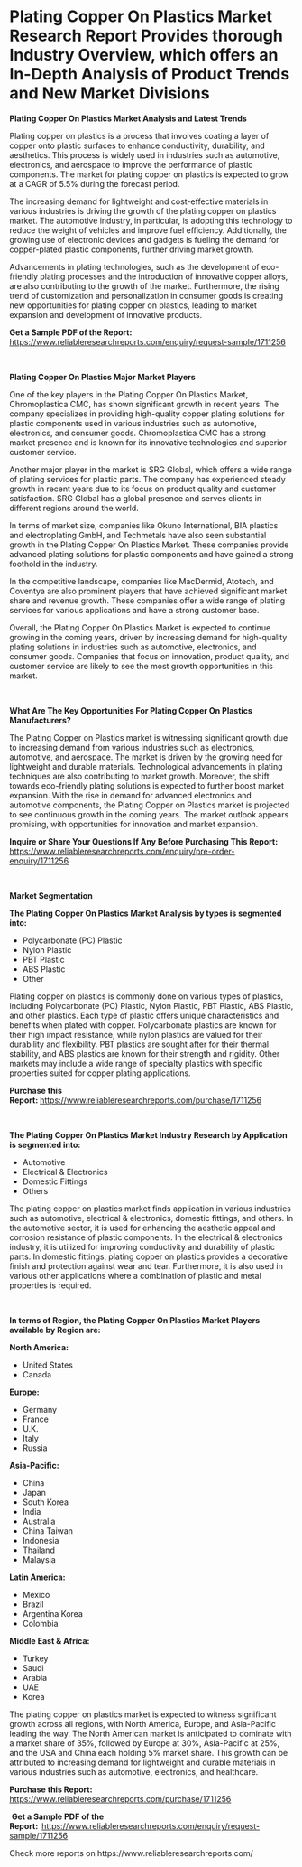 <p><h1>Plating Copper On Plastics Market Research Report Provides thorough Industry Overview, which offers an In-Depth Analysis of Product Trends and New Market Divisions</h1></p><p><strong>Plating Copper On Plastics Market Analysis and Latest Trends</strong></p>
<p><p>Plating copper on plastics is a process that involves coating a layer of copper onto plastic surfaces to enhance conductivity, durability, and aesthetics. This process is widely used in industries such as automotive, electronics, and aerospace to improve the performance of plastic components. The market for plating copper on plastics is expected to grow at a CAGR of 5.5% during the forecast period.</p><p>The increasing demand for lightweight and cost-effective materials in various industries is driving the growth of the plating copper on plastics market. The automotive industry, in particular, is adopting this technology to reduce the weight of vehicles and improve fuel efficiency. Additionally, the growing use of electronic devices and gadgets is fueling the demand for copper-plated plastic components, further driving market growth.</p><p>Advancements in plating technologies, such as the development of eco-friendly plating processes and the introduction of innovative copper alloys, are also contributing to the growth of the market. Furthermore, the rising trend of customization and personalization in consumer goods is creating new opportunities for plating copper on plastics, leading to market expansion and development of innovative products.</p></p>
<p><strong>Get a Sample PDF of the Report:&nbsp;</strong> <a href="https://www.reliableresearchreports.com/enquiry/request-sample/1711256">https://www.reliableresearchreports.com/enquiry/request-sample/1711256</a></p>
<p>&nbsp;</p>
<p><strong>Plating Copper On Plastics Major Market Players</strong></p>
<p><p>One of the key players in the Plating Copper On Plastics Market, Chromoplastica CMC, has shown significant growth in recent years. The company specializes in providing high-quality copper plating solutions for plastic components used in various industries such as automotive, electronics, and consumer goods. Chromoplastica CMC has a strong market presence and is known for its innovative technologies and superior customer service. </p><p>Another major player in the market is SRG Global, which offers a wide range of plating services for plastic parts. The company has experienced steady growth in recent years due to its focus on product quality and customer satisfaction. SRG Global has a global presence and serves clients in different regions around the world.</p><p>In terms of market size, companies like Okuno International, BIA plastics and electroplating GmbH, and Techmetals have also seen substantial growth in the Plating Copper On Plastics Market. These companies provide advanced plating solutions for plastic components and have gained a strong foothold in the industry.</p><p>In the competitive landscape, companies like MacDermid, Atotech, and Coventya are also prominent players that have achieved significant market share and revenue growth. These companies offer a wide range of plating services for various applications and have a strong customer base.</p><p>Overall, the Plating Copper On Plastics Market is expected to continue growing in the coming years, driven by increasing demand for high-quality plating solutions in industries such as automotive, electronics, and consumer goods. Companies that focus on innovation, product quality, and customer service are likely to see the most growth opportunities in this market.</p></p>
<p>&nbsp;</p>
<p><strong>What Are The Key Opportunities For Plating Copper On Plastics Manufacturers?</strong></p>
<p><p>The Plating Copper on Plastics market is witnessing significant growth due to increasing demand from various industries such as electronics, automotive, and aerospace. The market is driven by the growing need for lightweight and durable materials. Technological advancements in plating techniques are also contributing to market growth. Moreover, the shift towards eco-friendly plating solutions is expected to further boost market expansion. With the rise in demand for advanced electronics and automotive components, the Plating Copper on Plastics market is projected to see continuous growth in the coming years. The market outlook appears promising, with opportunities for innovation and market expansion.</p></p>
<p><strong>Inquire or Share Your Questions If Any Before Purchasing This Report:</strong> <a href="https://www.reliableresearchreports.com/enquiry/pre-order-enquiry/1711256">https://www.reliableresearchreports.com/enquiry/pre-order-enquiry/1711256</a></p>
<p>&nbsp;</p>
<p><strong>Market Segmentation</strong></p>
<p><strong>The Plating Copper On Plastics Market Analysis by types is segmented into:</strong></p>
<p><ul><li>Polycarbonate (PC) Plastic</li><li>Nylon Plastic</li><li>PBT Plastic</li><li>ABS Plastic</li><li>Other</li></ul></p>
<p><p>Plating copper on plastics is commonly done on various types of plastics, including Polycarbonate (PC) Plastic, Nylon Plastic, PBT Plastic, ABS Plastic, and other plastics. Each type of plastic offers unique characteristics and benefits when plated with copper. Polycarbonate plastics are known for their high impact resistance, while nylon plastics are valued for their durability and flexibility. PBT plastics are sought after for their thermal stability, and ABS plastics are known for their strength and rigidity. Other markets may include a wide range of specialty plastics with specific properties suited for copper plating applications.</p></p>
<p><strong>Purchase this Report:&nbsp;</strong><a href="https://www.reliableresearchreports.com/purchase/1711256">https://www.reliableresearchreports.com/purchase/1711256</a></p>
<p>&nbsp;</p>
<p><strong>The Plating Copper On Plastics Market Industry Research by Application is segmented into:</strong></p>
<p><ul><li>Automotive</li><li>Electrical & Electronics</li><li>Domestic Fittings</li><li>Others</li></ul></p>
<p><p>The plating copper on plastics market finds application in various industries such as automotive, electrical & electronics, domestic fittings, and others. In the automotive sector, it is used for enhancing the aesthetic appeal and corrosion resistance of plastic components. In the electrical & electronics industry, it is utilized for improving conductivity and durability of plastic parts. In domestic fittings, plating copper on plastics provides a decorative finish and protection against wear and tear. Furthermore, it is also used in various other applications where a combination of plastic and metal properties is required.</p></p>
<p>&nbsp;</p>
<p><strong>In terms of Region, the Plating Copper On Plastics Market Players available by Region are:</strong></p>
<p>
    <p> <strong> North America: </strong>
        <ul>
            <li>United States</li>
            <li>Canada</li>
        </ul>
        </p> 
    <p> <strong> Europe: </strong>
        <ul>
            <li>Germany</li>
            <li>France</li>
            <li>U.K.</li>
            <li>Italy</li>
            <li>Russia</li>
        </ul>
        </p> 
    <p> <strong> Asia-Pacific: </strong>
        <ul>
            <li>China</li>
            <li>Japan</li>
            <li>South Korea</li>
            <li>India</li>
            <li>Australia</li>
            <li>China Taiwan</li>
            <li>Indonesia</li>
            <li>Thailand</li>
            <li>Malaysia</li>
        </ul>
        </p> 
    <p> <strong> Latin America: </strong>
        <ul>
            <li>Mexico</li>
            <li>Brazil</li>
            <li>Argentina Korea</li>
            <li>Colombia</li>
        </ul>
        </p> 
    <p> <strong> Middle East & Africa: </strong>
        <ul>
            <li>Turkey</li>
            <li>Saudi</li>
            <li>Arabia</li>
            <li>UAE</li>
            <li>Korea</li>
        </ul>
    </p>
    </p>
<p><p>The plating copper on plastics market is expected to witness significant growth across all regions, with North America, Europe, and Asia-Pacific leading the way. The North American market is anticipated to dominate with a market share of 35%, followed by Europe at 30%, Asia-Pacific at 25%, and the USA and China each holding 5% market share. This growth can be attributed to increasing demand for lightweight and durable materials in various industries such as automotive, electronics, and healthcare.</p></p>
<p><strong>Purchase this Report: </strong><a href="https://www.reliableresearchreports.com/purchase/1711256">https://www.reliableresearchreports.com/purchase/1711256</a></p>
<p>&nbsp;<strong>Get a Sample PDF of the Report:&nbsp;&nbsp;</strong><a href="https://www.reliableresearchreports.com/enquiry/request-sample/1711256">https://www.reliableresearchreports.com/enquiry/request-sample/1711256</a></p>
<p><strong></strong></p>
<p>Check more reports on https://www.reliableresearchreports.com/</p>